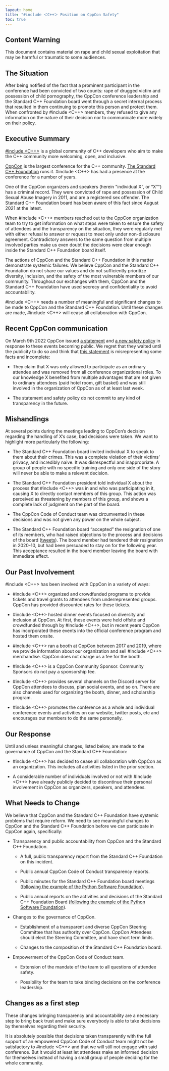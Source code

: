 ```yaml
---
layout: home
title: "#include ＜C++＞ Position on CppCon Safety"
toc: true
---
```


## Content Warning

This document contains material on rape and child sexual exploitation that may be harmful or traumatic to some
audiences.

## The Situation

After being notified of the fact that a prominent participant in the conference had been convicted of two counts: rape of drugged victim and possession of child pornography, the CppCon conference leadership and the Standard C++ Foundation board went through a secret internal process that resulted in them continuing to promote this person and protect them. When confronted by #include <C++> members, they refused to give any information on the nature of their decision nor to communicate more widely on their policy.


## Executive Summary

[#include <C++>](https://includecpp.org/) is a global community of C++ developers who aim to make the C++ community more
welcoming, open, and inclusive.

[CppCon](https://cppcon.org) is the largest conference for the C++
community. [The Standard C++ Foundation](https://isocpp.org) runs it. #include <C++> has had a presence at the
conference for a number of years.

One of the CppCon organizers and speakers (herein "individual X”, or “X”") has a criminal record. They were convicted of
rape and possession of Child Sexual Abuse Imagery in 2011, and are a registered sex offender. The Standard C++ Foundation board has been aware of this fact since August 2021 at the latest.

When #include <C++> members reached out to the CppCon organization team to try to get information on what steps were taken to ensure the safety of attendees and the transparency on the situation, they were regularly met with either refusal to answer or request to meet only under non-disclosure agreement. Contradictory answers to the same question from multiple involved parties make us even doubt the decisions were clear enough inside the Standard C++ Foundation board itself.

The actions of CppCon and the Standard C++ Foundation in this matter demonstrate systemic failures. We believe CppCon and the Standard C++ Foundation do not share our values and do not sufficiently prioritize diversity, inclusion, and the safety of the most
vulnerable members of our community. Throughout our exchanges with them, CppCon and the Standard C++ Foundation have used secrecy and
confidentiality to avoid accountability.

\#include <C++> needs a number of meaningful and significant changes to be made to CppCon and the Standard C++ Foundation. Until these changes are made, #include <C++> will cease all collaboration with CppCon.


## Recent CppCon communication

On March 9th 2022 CppCon issued [a statement](https://cppcon.org/announcing-cppcon-safety-policy/) and [a new safety policy](https://cppcon.org/safetypolicy/) in response to these events becoming public. We regret that they waited until the publicity to do so and think that [this statement](https://cppcon.org/announcing-cppcon-safety-policy/) is misrepresenting some facts and incomplete:

* They claim that X was only allowed to participate as an ordinary attendee and was removed from all conference organizational roles. To our knowledge X benefited from multiple advantages that are not given to ordinary attendees (paid hotel room, gift basket) and was still involved in the organization of CppCon as of at least last week.

* The statement and safety policy do not commit to any kind of transparency in the future.


## Mishandlings

At several points during the meetings leading to CppCon’s decision regarding the handling of X’s case, bad decisions were taken. We want to highlight more particularly the following:

* The Standard C++ Foundation board invited individual X to speak to them about their crimes. This was a complete violation of
  their victims' privacy, and incredibly naive. It was disrespectful and inappropriate. A group of people with no specific training and only one side of the story will never be able to make a relevant decision.

* The Standard C++ Foundation president told individual X about the process that #include <C++> was in and who was participating
  in it, causing X to directly contact members of this group. This action was perceived as threatening by members of
  this group, and shows a complete lack of judgment on the part of the board.

* The CppCon Code of Conduct team was circumvented in these decisions and was not given any power on the whole subject.

* The Standard C++ Foundation board “accepted” the resignation of one of its members, who had raised objections to the process and decisions of the board ([tweets](https://twitter.com/chandlerc1024/status/1502521340787527680?s=20&t=lptLBqm_3XnOrtxietEHjQ)). The board member had tendered their resignation in 2020-10, but had been persuaded to stay on for the following year. This acceptance resulted in the board member leaving the board with immediate effect.

## Our Past Involvement

\#include <C++> has been involved with CppCon in a variety of ways:

* \#include <C++> organized and crowdfunded programs to provide tickets and travel grants to attendees from underrepresented groups. CppCon has provided discounted rates for these tickets.

* \#include <C++> hosted dinner events focused on diversity and inclusion at CppCon. At first, these events were held offsite and crowdfunded through by #include <C++>, but in recent years CppCon has incorporated these events into the official conference program and hosted them onsite.

* \#include <C++> ran a booth at CppCon between 2017 and 2019, where we provide information about our organization and sell #include <C++> merchandise. CppCon does not charge us a fee for the booth.

* \#include <C++> is a CppCon Community Sponsor. Community Sponsors do not pay a sponsorship fee.

* \#include <C++> provides several channels on the Discord server for CppCon attendees to discuss, plan social events, and so on. There are also channels used for organizing the booth, dinner, and scholarship program.

* \#include <C++> promotes the conference as a whole and individual conference events and activities on our website, twitter posts, etc and encourages our members to do the same personally.

## Our Response

Until and unless meaningful changes, listed below, are made to the governance of CppCon and the Standard C++ Foundation:

* \#include <C++> has decided to cease all collaboration with CppCon as an organization. This includes all activities listed in the prior section.

* A considerable number of individuals involved or not with #include <C++> have already publicly decided to discontinue their personal involvement in CppCon as organizers, speakers, and attendees.

## What Needs to Change

We believe that CppCon and the Standard C++ Foundation have systemic problems that require reform. We need to see meaningful changes to CppCon and the Standard C++ Foundation before we can participate in CppCon again, specifically:

* Transparency and public accountability from CppCon and the Standard C++ Foundation.

  * A full, public transparency report from the Standard C++ Foundation on this incident.

  * Public annual CppCon Code of Conduct transparency reports.

  * Public minutes for the Standard C++ Foundation board meetings ([following the example of the Python Software Foundation](https://www.python.org/psf/records/board/minutes/)).

  * Public annual reports on the activities and decisions of the Standard C++ Foundation Board ([following the example of the Python Software Foundation](https://www.python.org/psf/annual-report/2021/)).

* Changes to the governance of CppCon.

  * Establishment of a transparent and diverse CppCon Steering Committee that has authority over CppCon. CppCon Attendees should elect the Steering Committee, and have short term limits.

  * Changes to the composition of the Standard C++ Foundation board.

* Empowerment of the CppCon Code of Conduct team.

  * Extension of the mandate of the team to all questions of attendee safety.

  * Possibility for the team to take binding decisions on the conference leadership.


## Changes as a first step

These changes bringing transparency and accountability are a necessary step to bring back trust and make sure everybody is able to take decisions by themselves regarding their security.

It is absolutely possible that decisions taken transparently with the full support of an empowered CppCon Code of Conduct team might not be satisfactory to #include <C++> and that we will still not engage with said conference. But it would at least let attendees make an informed decision for themselves instead of having a small group of people deciding for the whole community.
